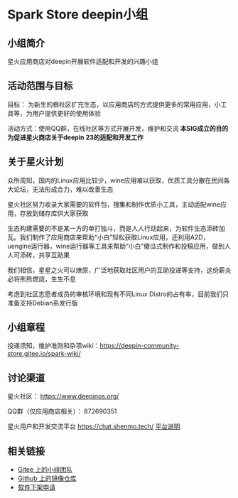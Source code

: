 <!--

请按照实际情况编辑此文件，以使内容适应您所要创建的 SIG 的实际情况，并在发起申请时删除此段注释。

请注意：

以下五段二级标题均为必须存在的段落。小组也可根据自身需求增加其它的段落和详细的描述，但不应删除此处的四个段落。

-->
# Spark Store deepin小组

## 小组简介

星火应用商店对deepin开展软件适配和开发的兴趣小组

## 活动范围与目标

目标： 为新生的根社区扩充生态，以应用商店的方式提供更多的常用应用，小工具等，为用户提供更好的使用体验

活动方式：使用QQ群，在线社区等方式开展开发，维护和交流
**本SIG成立的目的为促进星火商店关于deepin 23的适配和开发工作**

## 关于星火计划
众所周知，国内的Linux应用比较少，wine应用难以获取，优质工具分散在民间各大论坛，无法形成合力，难以改善生态

星火社区努力收录大家需要的软件包，搜集和制作优质小工具，主动适配wine应用，存放到储存库供大家获取

生态构建需要的不是某一方的单打独斗，而是人人行动起来，为软件生态添砖加瓦。我们制作了应用商店来帮助“小白”轻松获取Linux应用，还利用A2D，uengine运行器，wine运行器等工具来帮助“小白”傻瓜式制作和投稿应用，做到人人可添砖，共享互助果

我们相信，星星之火可以燎原，广泛地获取社区用户的互助投递等支持，这份薪炎必将熊熊燃烧，生生不息

考虑到社区志愿者成员的审核环境和现有不同Linux Distro的占有率，目前我们只准备支持Debian系发行版

## 小组章程
投递须知，维护准则和杂项wiki：https://deepin-community-store.gitee.io/spark-wiki/



## 讨论渠道
星火社区： https://www.deepinos.org/

QQ群（仅应用商店相关）： 872690351

星火用户和开发交流平台 https://chat.shenmo.tech/  [平台说明](https://www.deepinos.org/d/1207)

## 相关链接

- [Gitee 上的小组团队](https://gitee.com/deepin-community-store)
- [Github 上的镜像仓库](https://github.com/spark-Store-project/spark-store)
- [软件下架申请](https://gitee.com/deepin-community-store/software_-issue/blob/master/README.md)
